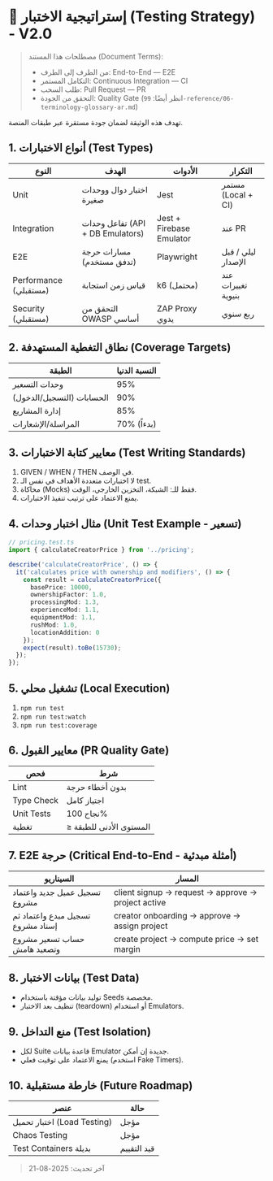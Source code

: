 # 🧪 إستراتيجية الاختبار (Testing Strategy) - V2.0

> مصطلحات هذا المستند (Document Terms):
> - من الطرف إلى الطرف: End-to-End — E2E
> - التكامل المستمر: Continuous Integration — CI
> - طلب السحب: Pull Request — PR
> - التحقق من الجودة: Quality Gate
> (انظر أيضًا: `99-reference/06-terminology-glossary-ar.md`)

تهدف هذه الوثيقة لضمان جودة مستقرة عبر طبقات المنصة.

## 1. أنواع الاختبارات (Test Types)
| النوع | الهدف | الأدوات | التكرار |
|-------|-------|---------|---------|
| Unit | اختبار دوال ووحدات صغيرة | Jest | مستمر (Local + CI) |
| Integration | تفاعل وحدات (API + DB Emulators) | Jest + Firebase Emulator | عند PR |
| E2E | مسارات حرجة (تدفق مستخدم) | Playwright | ليلي / قبل الإصدار |
| Performance (مستقبلي) | قياس زمن استجابة | k6 (محتمل) | عند تغييرات بنيوية |
| Security (مستقبلي) | التحقق من OWASP أساسي | ZAP Proxy يدوي | ربع سنوي |

## 2. نطاق التغطية المستهدفة (Coverage Targets)
| الطبقة | النسبة الدنيا |
|--------|--------------|
| وحدات التسعير | 95% |
| الحسابات (التسجيل/الدخول) | 90% |
| إدارة المشاريع | 85% |
| المراسلة/الإشعارات | 70% (بدءاً) |

## 3. معايير كتابة الاختبارات (Test Writing Standards)
1. GIVEN / WHEN / THEN في الوصف.
2. لا اختبارات متعددة الأهداف في نفس الـ test.
3. محاكاة (Mocks) فقط للـ: الشبكة، التخزين الخارجي، الوقت.
4. يمنع الاعتماد على ترتيب تنفيذ الاختبارات.

## 4. مثال اختبار وحدات (Unit Test Example - تسعير)
```ts
// pricing.test.ts
import { calculateCreatorPrice } from '../pricing';

describe('calculateCreatorPrice', () => {
  it('calculates price with ownership and modifiers', () => {
    const result = calculateCreatorPrice({
      basePrice: 10000,
      ownershipFactor: 1.0,
      processingMod: 1.3,
      experienceMod: 1.1,
      equipmentMod: 1.1,
      rushMod: 1.0,
      locationAddition: 0
    });
    expect(result).toBe(15730);
  });
});
```

## 5. تشغيل محلي (Local Execution)
1. `npm run test`
2. `npm run test:watch`
3. `npm run test:coverage`

## 6. معايير القبول (PR Quality Gate)
| فحص | شرط |
|-----|------|
| Lint | بدون أخطاء حرجة |
| Type Check | اجتياز كامل |
| Unit Tests | نجاح 100% |
| تغطية | ≥ المستوى الأدنى للطبقة |

## 7. E2E حرجة (Critical End-to-End - أمثلة مبدئية)
| السيناريو | المسار |
|----------|-------|
| تسجيل عميل جديد واعتماد مشروع | client signup → request → approve → project active |
| تسجيل مبدع واعتماد ثم إسناد مشروع | creator onboarding → approve → assign project |
| حساب تسعير مشروع وتصعيد هامش | create project → compute price → set margin |

## 8. بيانات الاختبار (Test Data)
- توليد بيانات مؤقتة باستخدام Seeds مخصصة.
- تنظيف بعد الاختبار (teardown) أو استخدام Emulators.

## 9. منع التداخل (Test Isolation)
- لكل Suite قاعدة بيانات Emulator جديدة إن أمكن.
- يمنع الاعتماد على توقيت فعلي (استخدم Fake Timers).

## 10. خارطة مستقبلية (Future Roadmap)
| عنصر | حالة |
|------|------|
| اختبار تحميل (Load Testing) | مؤجل |
| Chaos Testing | مؤجل |
| Test Containers بديلة | قيد التقييم |

> آخر تحديث: 2025-08-21
